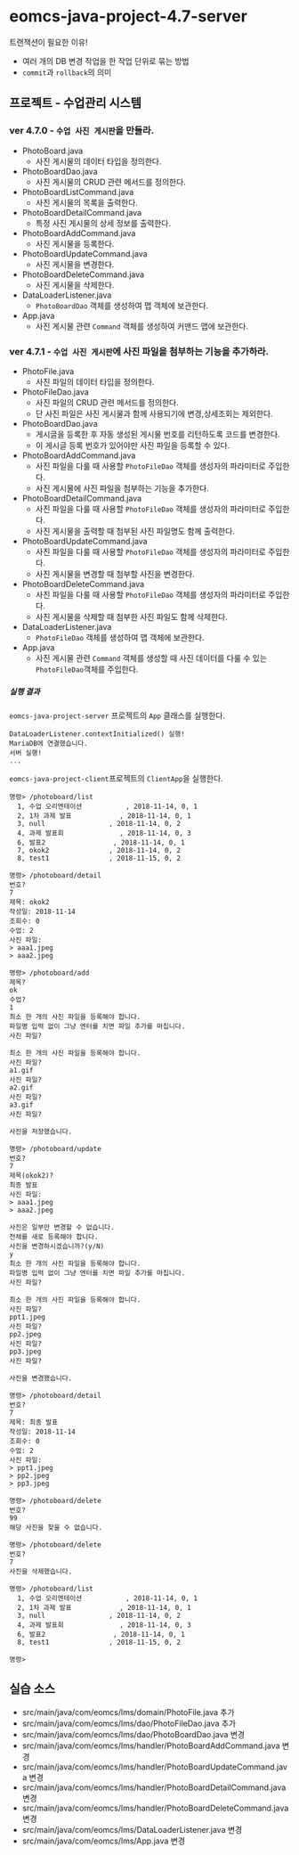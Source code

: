 # eomcs-java-project-4.7-server

트랜잭션이 필요한 이유!

- 여러 개의 DB 변경 작업을 한 작업 단위로 묶는 방법
- `commit`과 `rollback`의 의미

## 프로젝트 - 수업관리 시스템  

### ver 4.7.0 - `수업 사진 게시판`을 만들라.

- PhotoBoard.java
    - 사진 게시물의 데이터 타입을 정의한다.
- PhotoBoardDao.java
    - 사진 게시물의 CRUD 관련 메서드를 정의한다.
- PhotoBoardListCommand.java
    - 사진 게시물의 목록을 출력한다.
- PhotoBoardDetailCommand.java
    - 특정 사진 게시물의 상세 정보를 출력한다.
- PhotoBoardAddCommand.java
    - 사진 게시물을 등록한다.
- PhotoBoardUpdateCommand.java
    - 사진 게시물을 변경한다. 
- PhotoBoardDeleteCommand.java
    - 사진 게시물을 삭제한다. 
- DataLoaderListener.java
    - `PhotoBoardDao` 객체를 생성하여 맵 객체에 보관한다.
- App.java
    - 사진 게시물 관련 `Command` 객체를 생성하여 커맨드 맵에 보관한다.

### ver 4.7.1 - `수업 사진 게시판`에 사진 파일을 첨부하는 기능을 추가하라.

- PhotoFile.java
    - 사진 파일의 데이터 타입을 정의한다.
- PhotoFileDao.java
    - 사진 파일의 CRUD 관련 메서드를 정의한다.
    - 단 사진 파일은 사진 게시물과 함께 사용되기에 변경,상세조회는 제외한다.
- PhotoBoardDao.java
    - 게시글을 등록한 후 자동 생성된 게시물 번호를 리턴하도록 코드를 변경한다.
    - 이 게시글 등록 번호가 있어야만 사진 파일을 등록할 수 있다.
- PhotoBoardAddCommand.java
    - 사진 파일을 다룰 때 사용할 `PhotoFileDao` 객체를 생성자의 파라미터로 주입한다.
    - 사진 게시물에 사진 파일을 첨부하는 기능을 추가한다.
- PhotoBoardDetailCommand.java
    - 사진 파일을 다룰 때 사용할 `PhotoFileDao` 객체를 생성자의 파라미터로 주입한다.
    - 사진 게시물을 출력할 때 첨부된 사진 파일명도 함께 출력한다.
- PhotoBoardUpdateCommand.java
    - 사진 파일을 다룰 때 사용할 `PhotoFileDao` 객체를 생성자의 파라미터로 주입한다.
    - 사진 게시물을 변경할 때 첨부할 사진을 변경한다.
- PhotoBoardDeleteCommand.java
    - 사진 파일을 다룰 때 사용할 `PhotoFileDao` 객체를 생성자의 파라미터로 주입한다.
    - 사진 게시물을 삭제할 때 첨부한 사진 파일도 함께 삭제한다.
- DataLoaderListener.java
    - `PhotoFileDao` 객체를 생성하여 맵 객체에 보관한다.
- App.java
    - 사진 게시물 관련 `Command` 객체를 생성할 때 사진 데이터를 다룰 수 있는 `PhotoFileDao`객체를 주입한다.

##### 실행 결과

`eomcs-java-project-server` 프로젝트의 `App` 클래스를 실행한다.
```
DataLoaderListener.contextInitialized() 실행!
MariaDB에 연결했습니다.
서버 실행!
...
```

`eomcs-java-project-client`프로젝트의 `ClientApp`을 실행한다.
```
명령> /photoboard/list
  1, 수업 오리엔테이션           , 2018-11-14, 0, 1
  2, 1차 과제 발표            , 2018-11-14, 0, 1
  3, null                , 2018-11-14, 0, 2
  4, 과제 발표회              , 2018-11-14, 0, 3
  6, 발표2                 , 2018-11-14, 0, 1
  7, okok2               , 2018-11-14, 0, 2
  8, test1               , 2018-11-15, 0, 2

명령> /photoboard/detail
번호?
7
제목: okok2
작성일: 2018-11-14
조회수: 0
수업: 2
사진 파일:
> aaa1.jpeg
> aaa2.jpeg

명령> /photoboard/add
제목?
ok
수업?
1
최소 한 개의 사진 파일을 등록해야 합니다.
파일명 입력 없이 그냥 엔터를 치면 파일 추가를 마칩니다.
사진 파일?

최소 한 개의 사진 파일을 등록해야 합니다.
사진 파일?
a1.gif
사진 파일?
a2.gif
사진 파일?
a3.gif
사진 파일?

사진을 저장했습니다.

명령> /photoboard/update
번호?
7
제목(okok2)?
최종 발표
사진 파일:
> aaa1.jpeg
> aaa2.jpeg

사진은 일부만 변경할 수 없습니다.
전체를 새로 등록해야 합니다.
사진을 변경하시겠습니까?(y/N)
y
최소 한 개의 사진 파일을 등록해야 합니다.
파일명 입력 없이 그냥 엔터를 치면 파일 추가를 마칩니다.
사진 파일?

최소 한 개의 사진 파일을 등록해야 합니다.
사진 파일?
ppt1.jpeg
사진 파일?
pp2.jpeg
사진 파일?
pp3.jpeg
사진 파일?

사진을 변경했습니다.

명령> /photoboard/detail
번호?
7
제목: 최종 발표
작성일: 2018-11-14
조회수: 0
수업: 2
사진 파일:
> ppt1.jpeg
> pp2.jpeg
> pp3.jpeg

명령> /photoboard/delete
번호?
99
해당 사진을 찾을 수 없습니다.

명령> /photoboard/delete
번호?
7
사진을 삭제했습니다.

명령> /photoboard/list
  1, 수업 오리엔테이션           , 2018-11-14, 0, 1
  2, 1차 과제 발표            , 2018-11-14, 0, 1
  3, null                , 2018-11-14, 0, 2
  4, 과제 발표회              , 2018-11-14, 0, 3
  6, 발표2                 , 2018-11-14, 0, 1
  8, test1               , 2018-11-15, 0, 2

명령> 
```


## 실습 소스

- src/main/java/com/eomcs/lms/domain/PhotoFile.java 추가
- src/main/java/com/eomcs/lms/dao/PhotoFileDao.java 추가
- src/main/java/com/eomcs/lms/dao/PhotoBoardDao.java 변경
- src/main/java/com/eomcs/lms/handler/PhotoBoardAddCommand.java 변경
- src/main/java/com/eomcs/lms/handler/PhotoBoardUpdateCommand.java 변경
- src/main/java/com/eomcs/lms/handler/PhotoBoardDetailCommand.java 변경
- src/main/java/com/eomcs/lms/handler/PhotoBoardDeleteCommand.java 변경
- src/main/java/com/eomcs/lms/DataLoaderListener.java 변경
- src/main/java/com/eomcs/lms/App.java 변경
